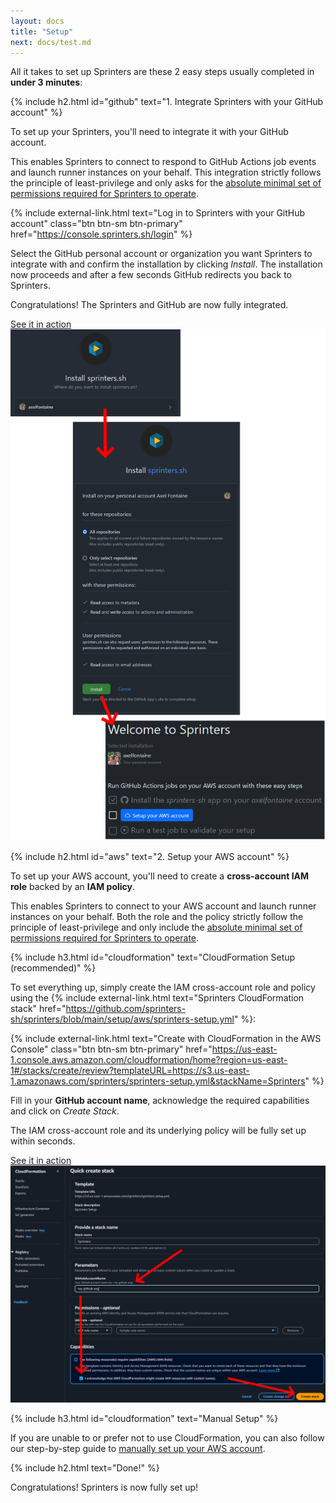```yaml
---
layout: docs
title: "Setup"
next: docs/test.md
---
```


All it takes to set up Sprinters are these 2 easy steps usually completed in **under 3 minutes**:

{% include h2.html id="github" text="1. Integrate Sprinters with your GitHub account" %}

To set up your Sprinters, you'll need to integrate it with your GitHub account.

This enables Sprinters to connect to respond to GitHub Actions job events and launch runner instances on your behalf.
This integration strictly follows the principle of least-privilege and
only asks for the [absolute minimal set of permissions required for Sprinters to operate](/docs/security#github-permissions).

{% include external-link.html text="<i class='bi bi-github me-2'></i>Log in to Sprinters with your GitHub account" class="btn btn-sm btn-primary"
        href="https://console.sprinters.sh/login" %}

Select the GitHub personal account or organization you want Sprinters to integrate with and confirm
the installation by
clicking _Install_. The installation now proceeds and after a few seconds GitHub redirects you back to Sprinters.

Congratulations! The Sprinters and GitHub are now fully integrated.

<a class="btn btn-secondary btn-sm" data-bs-toggle="collapse" href="#github-setup" aria-expanded="false" aria-controls="github-setup">
    <i class="bi bi-image me-1"></i>
    See it in action
</a>
<div class="collapse" id="github-setup">
    <img src="/assets/setup/github.png" alt="Sprinters GitHub App setup" class="screenshot">
</div>

{% include h2.html id="aws" text="2. Setup your AWS account" %}

To set up your AWS account, you'll need to create a **cross-account IAM role** backed by an **IAM policy**.

This enables Sprinters to connect to your AWS account and launch runner instances on your behalf.
Both the role and the policy strictly follow the principle of least-privilege and
only include the [absolute minimal set of permissions required for Sprinters to operate](/docs/security#aws-permissions).

{% include h3.html id="cloudformation" text="CloudFormation Setup (recommended)" %}

To set everything up, simply create the IAM cross-account role and policy using the {% include external-link.html text="Sprinters CloudFormation stack"
        href="https://github.com/sprinters-sh/sprinters/blob/main/setup/aws/sprinters-setup.yml" %}:

{% include external-link.html text="<i class='bi bi-amazon me-2'></i>Create with CloudFormation in the AWS Console" class="btn btn-sm btn-primary"
        href="https://us-east-1.console.aws.amazon.com/cloudformation/home?region=us-east-1#/stacks/create/review?templateURL=https://s3.us-east-1.amazonaws.com/sprinters/sprinters-setup.yml&stackName=Sprinters" %}

Fill in your **GitHub account name**, acknowledge the required capabilities and click on _Create Stack_.

The IAM cross-account role and its underlying policy will be fully set up within seconds.

<a class="btn btn-secondary btn-sm" data-bs-toggle="collapse" href="#aws-setup" aria-expanded="false" aria-controls="aws-setup">
    <i class="bi bi-image me-1"></i>
    See it in action
</a>
<div class="collapse" id="aws-setup">
    <img src="/assets/setup/aws-setup.png" alt="AWS setup" class="screenshot">
</div>

{% include h3.html id="cloudformation" text="Manual Setup" %}

If you are unable to or prefer not to use CloudFormation, you can also follow our step-by-step guide to [manually set up your AWS account](/docs/setup/aws/manual-setup).

{% include h2.html text="Done!" %}

Congratulations! Sprinters is now fully set up!
